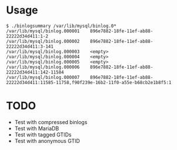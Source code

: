 # Usage

```
$ ./binlogsummary /var/lib/mysql/binlog.0*
/var/lib/mysql/binlog.000001	896e7882-18fe-11ef-ab88-22222d34d411:1-2
/var/lib/mysql/binlog.000002	896e7882-18fe-11ef-ab88-22222d34d411:3-141
/var/lib/mysql/binlog.000003	<empty>
/var/lib/mysql/binlog.000004	<empty>
/var/lib/mysql/binlog.000005	<empty>
/var/lib/mysql/binlog.000006	896e7882-18fe-11ef-ab88-22222d34d411:142-11584
/var/lib/mysql/binlog.000007	896e7882-18fe-11ef-ab88-22222d34d411:11585-11758,f90f239e-16b2-11f0-a55e-b68cb2e1b8f5:1
```

# TODO

- Test with compressed binlogs
- Test with MariaDB
- Test with tagged GTIDs
- Test with anonymous GTID
